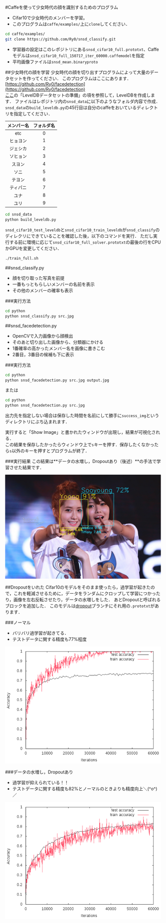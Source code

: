#Caffeを使って少女時代の顔を識別するためのプログラム
* Cifar10で少女時代のメンバーを学習。  
* このプログラムは`caffe/examples/`上に`clone`してください．
```bash
cd caffe/examples/
git clone https://github.com/Ry0/snsd_classify.git
```

* 学習器の設定はこのレポジトリにある`snsd_cifar10_full.prototxt`、Caffeモデルは`snsd_cifar10_full_150717_iter_60000.caffemodel`を指定
* 平均画像ファイルは`snsd_mean.binaryproto`

##少女時代の顔を学習
少女時代の顔を切り出すプログラムによって大量のデータセットを作ってください．
このプログラムはここにあります．  
[https://github.com/Ry0/facedetection](https://github.com/Ry0/facedetection)  
[ここ](http://kivantium.hateblo.jp/entry/2015/02/20/214909)の「LevelDBデータセットの準備」の項を参照して，LevelDBを作成します．
ファイルはレポジトリ内の`snsd_data`に以下のようなフォルダ内容で作成．  
`snsd_data`の`build_leveldb.py`の45行目は自分のcaffeをおいているディレクトリを指定してください．

|メンバー名|フォルダ名|
|:--:|:--:|
|etc|0|
|ヒョヨン|1|
|ジェシカ|2|
|ソヒョン|3|
|スヨン|4|
|ソニ|5|
|テヨン|6|
|ティパニ|7|
|ユナ|8|
|ユリ|9|

```bash
cd snsd_data
python build_leveldb.py
```

`snsd_cifar10_test_leveldb`と`snsd_cifar10_train_leveldb`が`snsd_classify`のディレクリにできていることを確認した後，以下のコマンドを実行．
ただし実行する前に環境に応じて`snsd_cifar10_full_solver.prototxt`の最後の行をCPUかGPUを変更してください．

```bash
./train_full.sh
```

##snsd_classify.py
* 顔を切り取った写真を前提
* 一番もっともらしいメンバーの名前を表示
* その他のメンバーの確率も表示

###実行方法
```bash
cd python
python snsd_classify.py src.jpg
```

##snsd_facedetection.py
* OpenCVで入力画像から顔検出
* そのあと切り出した画像から、分類器にかける
* 1番確率の高かったメンバー名を画像に書きこむ
* 2番目，3番目の候補も下に表示

###実行方法
```bash
cd python
python snsd_facedetection.py src.jpg output.jpg
```
または
```bash
cd python
python snsd_facedetection.py src.jpg
```
出力先を指定しない場合は保存した時間を名前にして勝手に`success_img`というディレクトリにぶち込まれます．

実行すると「Show Image」と書かれたウィンドウが出現し，結果が可視化される．  
この結果を保存したかったらウィンドウ上で`s`キーを押す．保存したくなかったら`s`以外のキーを押すとプログラムが終了．

###実行結果
この結果は**データの水増し，Dropoutあり（後述）**の手法で学習させた結果です．

![yoona_sooyoung.jpg](success_img/yoona_sooyoung.jpg)

##Dropoutをいれた
Cifar10のモデルをそのまま使ったら，過学習が起きたので，これを軽減させるために，データをランダムにクロップして学習につかったり，画像を左右反転させたり，データの水増しをした．
あとDropoutと呼ばれるブロックを追加した．
このモデルは[dropout](https://github.com/Ry0/snsd_classify/tree/dropout)ブランチにそれ用の`.prototxt`があります．

###ノーマル
* バリバリ過学習が起きてる．
* テストデータに関する精度も77%程度

![overtraining.png](plot/overtraining/overtraining.png)

###データの水増し，Dropoutあり
* 過学習が抑えられている！！
* テストデータに関する精度も82%とノーマルのときよりも精度向上＼(^o^)／

![dropout.png](plot/dropout/dropout.png)